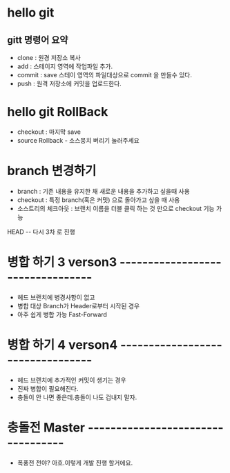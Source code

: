 
# hello git

## gitt 명령어 요약


- clone : 원경 저장소 복사
- add : 스테이지 영역에 작업파일 추가. 
- commit : save 스테이 영역의 파일대상으로 commit 을 만들수 있다.
- push : 원격 저장소에 커밋을 업로드한다. 


# hello git RollBack
- checkout :  마지막 save 
- source Rollback - 소스뭉치 버리기 눌러주세요


# branch 변경하기
 - branch : 기존 내용을 유지한 채 새로운 내용을 추가하고 싶을때 사용
 - checkout : 특정 branch(혹은 커밋) 으로 돌아가고 싶을 때 사용
 - 소스트리의 체크아웃 : 브랜치 이름을 더블 클릭 하는 것 만으로 checkout 기능 가능

 HEAD
 -- 다시 3차 로 진행


# 병합 하기 3 verson3 ---------------------------------

- 헤드 브랜치에 병경사항이 없고 
- 병합 대상 Branch가 Header로부터 시작된 경우 
- 아주 쉽게 병합 가능 Fast-Forward


# 병합 하기 4 verson4 ---------------------------------

- 헤드 브랜치에 추가적인 커밋이 생기는 경우 
- 진짜 병합이 필요해진다. 
- 충돌이 안 나면 좋은데.충돌이 나도 겁내지 말자. 


# 충돌전 Master ----------------------------------
 - 폭풍전 전야? 아흐.이렇게 개발 진행 할거에요. 
 